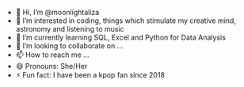 - 👋 Hi, I’m @moonlightaliza
- 👀 I’m interested in coding, things which stimulate my creative mind, astronomy and listening to music
- 🌱 I’m currently learning SQL, Excel and Python for Data Analysis
- 💞️ I’m looking to collaborate on ...
- 📫 How to reach me ...
- 😄 Pronouns: She/Her
- ⚡ Fun fact: I have been a kpop fan since 2018

<!---
moonlightaliza/moonlightaliza is a ✨ special ✨ repository because its `README.md` (this file) appears on your GitHub profile.
You can click the Preview link to take a look at your changes.
--->
